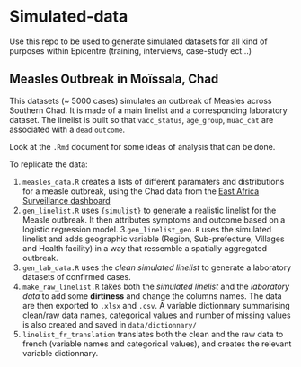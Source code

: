 # Simulated-data
Use this repo to be used to generate simulated datasets for all kind of purposes within Epicentre (training, interviews, case-study ect...)

## Measles Outbreak in Moïssala, Chad

This datasets (~ 5000 cases) simulates an outbreak of Measles across Southern Chad. It is made of a main linelist and a corresponding laboratory dataset. 
The linelist is built so that `vacc_status`, `age_group`, `muac_cat` are associated with a `dead` `outcome`. 

Look at the `.Rmd` document for some ideas of analysis that can be done.

To replicate the data: 

1. `measles_data.R` creates a lists of different paramaters and distributions for a measle outbreak, using the Chad data from the [East Africa Surveillance dashboard](https://apps.epicentre-msf.org/secure/app/east-africa-measles)
2. `gen_linelist.R` uses [`{simulist}`](https://github.com/epiverse-trace/simulist) to generate a realistic linelist for the Measle outbreak. It then attributes symptoms and outcome based on a logistic regression model.
3.`gen_linelist_geo.R` uses the simulated linelist and adds geographic variable (Region, Sub-prefecture, Villages and Health facility) in a way that ressemble a spatially aggregated outbreak.
4. `gen_lab_data.R` uses the *clean simulated linelist* to generate a laboratory datasets of confirmed cases.
5. `make_raw_linelist.R` takes both the *simulated linelist* and the *laboratory data* to add some **dirtiness** and change the columns names. The data are then exported to `.xlsx` and `.csv`. A variable dictionnary summarising clean/raw data names, categorical values and number of missing values is also created and saved in `data/dictionnary/`
6. `linelist_fr_translation` translates both the clean and the raw data to french (variable names and categorical values), and creates the relevant variable dictionnary. 


